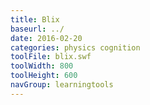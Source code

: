 ```yaml
---
title: Blix
baseurl: ../
date: 2016-02-20
categories: physics cognition
toolFile: blix.swf
toolWidth: 800
toolHeight: 600
navGroup: learningtools
---
```

